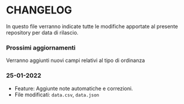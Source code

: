 # CHANGELOG

In questo file verranno indicate tutte le modifiche apportate al presente repository per data di rilascio.

### Prossimi aggiornamenti
Verranno aggiunti nuovi campi relativi al tipo di ordinanza

### 25-01-2022
- Feature: Aggiunte note automatiche e correzioni.
- File modificati: `data.csv`, `data.json`